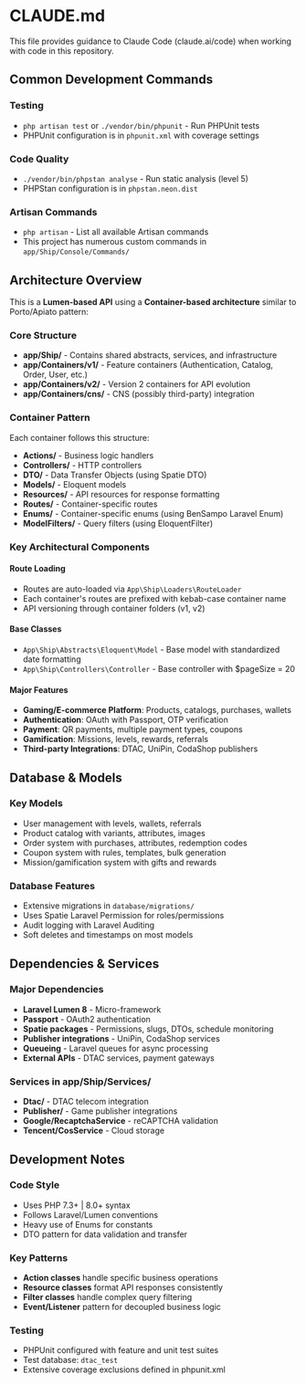 # CLAUDE.md

This file provides guidance to Claude Code (claude.ai/code) when working with code in this repository.

## Common Development Commands

### Testing
- `php artisan test` or `./vendor/bin/phpunit` - Run PHPUnit tests
- PHPUnit configuration is in `phpunit.xml` with coverage settings

### Code Quality
- `./vendor/bin/phpstan analyse` - Run static analysis (level 5)
- PHPStan configuration is in `phpstan.neon.dist`

### Artisan Commands
- `php artisan` - List all available Artisan commands
- This project has numerous custom commands in `app/Ship/Console/Commands/`

## Architecture Overview

This is a **Lumen-based API** using a **Container-based architecture** similar to Porto/Apiato pattern:

### Core Structure
- **app/Ship/** - Contains shared abstracts, services, and infrastructure
- **app/Containers/v1/** - Feature containers (Authentication, Catalog, Order, User, etc.)
- **app/Containers/v2/** - Version 2 containers for API evolution
- **app/Containers/cns/** - CNS (possibly third-party) integration

### Container Pattern
Each container follows this structure:
- **Actions/** - Business logic handlers
- **Controllers/** - HTTP controllers
- **DTO/** - Data Transfer Objects (using Spatie DTO)
- **Models/** - Eloquent models
- **Resources/** - API resources for response formatting
- **Routes/** - Container-specific routes
- **Enums/** - Container-specific enums (using BenSampo Laravel Enum)
- **ModelFilters/** - Query filters (using EloquentFilter)

### Key Architectural Components

#### Route Loading
- Routes are auto-loaded via `App\Ship\Loaders\RouteLoader`
- Each container's routes are prefixed with kebab-case container name
- API versioning through container folders (v1, v2)

#### Base Classes
- `App\Ship\Abstracts\Eloquent\Model` - Base model with standardized date formatting
- `App\Ship\Controllers\Controller` - Base controller with $pageSize = 20

#### Major Features
- **Gaming/E-commerce Platform**: Products, catalogs, purchases, wallets
- **Authentication**: OAuth with Passport, OTP verification
- **Payment**: QR payments, multiple payment types, coupons
- **Gamification**: Missions, levels, rewards, referrals
- **Third-party Integrations**: DTAC, UniPin, CodaShop publishers

## Database & Models

### Key Models
- User management with levels, wallets, referrals
- Product catalog with variants, attributes, images
- Order system with purchases, attributes, redemption codes
- Coupon system with rules, templates, bulk generation
- Mission/gamification system with gifts and rewards

### Database Features
- Extensive migrations in `database/migrations/`
- Uses Spatie Laravel Permission for roles/permissions
- Audit logging with Laravel Auditing
- Soft deletes and timestamps on most models

## Dependencies & Services

### Major Dependencies
- **Laravel Lumen 8** - Micro-framework
- **Passport** - OAuth2 authentication
- **Spatie packages** - Permissions, slugs, DTOs, schedule monitoring
- **Publisher integrations** - UniPin, CodaShop services
- **Queueing** - Laravel queues for async processing
- **External APIs** - DTAC services, payment gateways

### Services in app/Ship/Services/
- **Dtac/** - DTAC telecom integration
- **Publisher/** - Game publisher integrations
- **Google/RecaptchaService** - reCAPTCHA validation
- **Tencent/CosService** - Cloud storage

## Development Notes

### Code Style
- Uses PHP 7.3+ | 8.0+ syntax
- Follows Laravel/Lumen conventions
- Heavy use of Enums for constants
- DTO pattern for data validation and transfer

### Key Patterns
- **Action classes** handle specific business operations
- **Resource classes** format API responses consistently  
- **Filter classes** handle complex query filtering
- **Event/Listener** pattern for decoupled business logic

### Testing
- PHPUnit configured with feature and unit test suites
- Test database: `dtac_test`
- Extensive coverage exclusions defined in phpunit.xml
